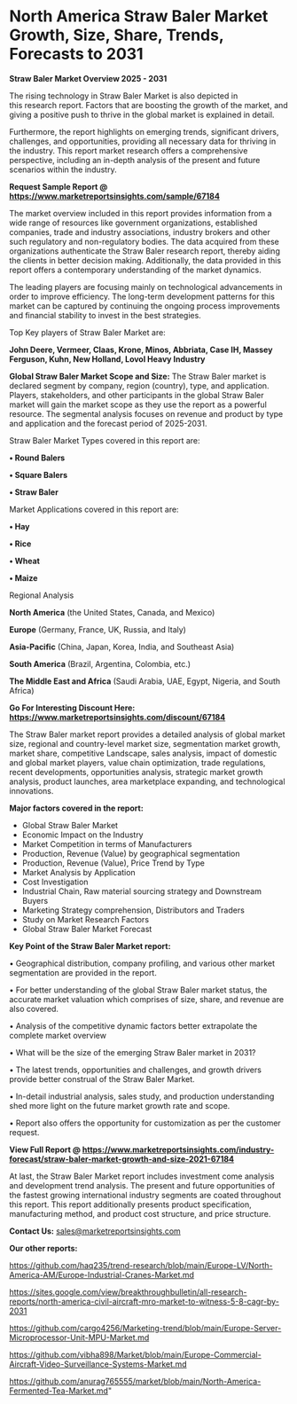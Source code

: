 # North America Straw Baler Market Growth, Size, Share, Trends, Forecasts to 2031

<Strong> Straw Baler Market Overview 2025 - 2031</strong>

The rising technology in Straw Baler Market is also depicted in this research report. Factors that are boosting the growth of the market, and giving a positive push to thrive in the global market is explained in detail.

Furthermore, the report highlights on emerging trends, significant drivers, challenges, and opportunities, providing all necessary data for thriving in the industry. This report market research offers a comprehensive perspective, including an in-depth analysis of the present and future scenarios within the industry.

<strong>Request Sample Report @ <a href=https://www.marketreportsinsights.com/sample/67184>https://www.marketreportsinsights.com/sample/67184</a></strong>

The market overview included in this report provides information from a wide range of resources like government organizations, established companies, trade and industry associations, industry brokers and other such regulatory and non-regulatory bodies. The data acquired from these organizations authenticate the Straw Baler research report, thereby aiding the clients in better decision making. Additionally, the data provided in this report offers a contemporary understanding of the market dynamics.

The leading players are focusing mainly on technological advancements in order to improve efficiency. The long-term development patterns for this market can be captured by continuing the ongoing process improvements and financial stability to invest in the best strategies.

Top Key players of Straw Baler Market are:

<strong>John Deere, Vermeer, Claas, Krone, Minos, Abbriata, Case IH, Massey Ferguson, Kuhn, New Holland, Lovol Heavy Industry</strong>

<strong><b>Global Straw Baler Market Scope and Size:</b></strong>
The Straw Baler market is declared segment by company, region (country), type, and application. Players, stakeholders, and other participants in the global Straw Baler market will gain the market scope as they use the report as a powerful resource. The segmental analysis focuses on revenue and product by type and application and the forecast period of 2025-2031.

Straw Baler Market Types covered in this report are:

<strong>• Round Balers

• Square Balers

• Straw Baler</strong>

Market Applications covered in this report are:

<strong>• Hay

• Rice

• Wheat

• Maize</strong> 

Regional Analysis

<strong>North America</strong> (the United States, Canada, and Mexico)

<strong>Europe</strong> (Germany, France, UK, Russia, and Italy)

<strong>Asia-Pacific</strong> (China, Japan, Korea, India, and Southeast Asia)

<strong>South America</strong> (Brazil, Argentina, Colombia, etc.)

<strong>The Middle East and Africa</strong> (Saudi Arabia, UAE, Egypt, Nigeria, and South Africa)

<strong>Go For Interesting Discount Here: <a href=https://www.marketreportsinsights.com/discount/67184>https://www.marketreportsinsights.com/discount/67184</a></strong>

The Straw Baler market report provides a detailed analysis of global market size, regional and country-level market size, segmentation market growth, market share, competitive Landscape, sales analysis, impact of domestic and global market players, value chain optimization, trade regulations, recent developments, opportunities analysis, strategic market growth analysis, product launches, area marketplace expanding, and technological innovations.

<strong><b>Major factors covered in the report:</b></strong>
<ul>
  <li>Global Straw Baler Market </li>
  <li>Economic Impact on the Industry</li>
  <li>Market Competition in terms of Manufacturers</li>
  <li>Production, Revenue (Value) by geographical segmentation</li>
  <li>Production, Revenue (Value), Price Trend by Type</li>
  <li>Market Analysis by Application</li>
  <li>Cost Investigation</li>
  <li>Industrial Chain, Raw material sourcing strategy and Downstream Buyers</li>
  <li>Marketing Strategy comprehension, Distributors and Traders</li>
  <li>Study on Market Research Factors</li>
  <li>Global Straw Baler Market Forecast</li>
</ul>

<strong><b>Key Point of the Straw Baler Market report:</b></strong>

• Geographical distribution, company profiling, and various other market segmentation are provided in the report.

• For better understanding of the global Straw Baler market status, the accurate market valuation which comprises of size, share, and revenue are also covered.

• Analysis of the competitive dynamic factors better extrapolate the complete market overview

• What will be the size of the emerging Straw Baler market in 2031?

• The latest trends, opportunities and challenges, and growth drivers provide better construal of the Straw Baler Market.

• In-detail industrial analysis, sales study, and production understanding shed more light on the future market growth rate and scope.

• Report also offers the opportunity for customization as per the customer request.

<strong><b>View Full Report @ <a href=https://www.marketreportsinsights.com/industry-forecast/straw-baler-market-growth-and-size-2021-67184>https://www.marketreportsinsights.com/industry-forecast/straw-baler-market-growth-and-size-2021-67184</a></b></strong>


At last, the Straw Baler Market report includes investment come analysis and development trend analysis. The present and future opportunities of the fastest growing international industry segments are coated throughout this report. This report additionally presents product specification, manufacturing method, and product cost structure, and price structure.

<strong>Contact Us:</strong>
sales@marketreportsinsights.com

<strong>Our other reports:</strong>

<a href=https://github.com/haq235/trend-research/blob/main/Europe-LV/North-America-AM/Europe-Industrial-Cranes-Market.md>https://github.com/haq235/trend-research/blob/main/Europe-LV/North-America-AM/Europe-Industrial-Cranes-Market.md</a>

<a href=https://sites.google.com/view/breakthroughbulletin/all-research-reports/north-america-civil-aircraft-mro-market-to-witness-5-8-cagr-by-2031>https://sites.google.com/view/breakthroughbulletin/all-research-reports/north-america-civil-aircraft-mro-market-to-witness-5-8-cagr-by-2031</a>

<a href=https://github.com/cargo4256/Marketing-trend/blob/main/Europe-Server-Microprocessor-Unit-MPU-Market.md>https://github.com/cargo4256/Marketing-trend/blob/main/Europe-Server-Microprocessor-Unit-MPU-Market.md</a>

<a href=https://github.com/vibha898/Market/blob/main/Europe-Commercial-Aircraft-Video-Surveillance-Systems-Market.md>https://github.com/vibha898/Market/blob/main/Europe-Commercial-Aircraft-Video-Surveillance-Systems-Market.md</a>

<a href=https://github.com/anurag765555/market/blob/main/North-America-Fermented-Tea-Market.md>https://github.com/anurag765555/market/blob/main/North-America-Fermented-Tea-Market.md</a>"
